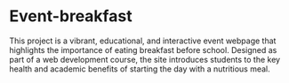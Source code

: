 # Event-breakfast
This project is a vibrant, educational, and interactive event webpage that highlights the importance of eating breakfast before school. Designed as part of a web development course, the site introduces students to the key health and academic benefits of starting the day with a nutritious meal.
